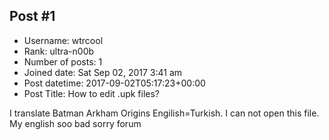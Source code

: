 ## Post #1
- Username: wtrcool
- Rank: ultra-n00b
- Number of posts: 1
- Joined date: Sat Sep 02, 2017 3:41 am
- Post datetime: 2017-09-02T05:17:23+00:00
- Post Title: How to edit .upk files?

I translate Batman Arkham Origins Engilish=Turkish. I can not open this file. My english soo bad sorry forum
